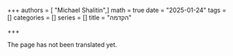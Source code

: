 +++
authors = [ "Michael Shalitin",]
math = true
date = "2025-01-24"
tags = []
categories = []
series = []
title = "הקדמה"

+++

The page has not been translated yet.